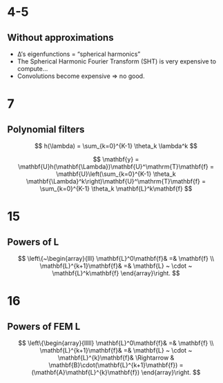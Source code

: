 # 4-5
## Without approximations
* Δ’s eigenfunctions = “spherical harmonics”
* The Spherical Harmonic Fourier Transform (SHT) is very expensive to compute...
* Convolutions become expensive ⇒ no good.

# 7
## Polynomial filters
$$ h(\lambda) = \sum_{k=0}^{K-1} \theta_k \lambda^k $$

$$
\mathbf{y} = \mathbf{U}h(\mathbf{\Lambda})\mathbf{U}^\mathrm{T}\mathbf{f} = \mathbf{U}\left(\sum_{k=0}^{K-1} \theta_k \mathbf{\Lambda}^k\right)\mathbf{U}^\mathrm{T}\mathbf{f} = \sum_{k=0}^{K-1} \theta_k \mathbf{L}^k\mathbf{f}
$$

# 15
## Powers of L
$$
\left\{~\begin{array}{lll}
\mathbf{L}^0\mathbf{f}& =& \mathbf{f} \\
\mathbf{L}^{k+1}\mathbf{f}& =& \mathbf{L} ~ \cdot ~ \mathbf{L}^k\mathbf{f}
\end{array}\right.
$$

# 16
## Powers of FEM L
$$
\left\{\begin{array}{lllll}
\mathbf{L}^0\mathbf{f}& =& \mathbf{f} \\
\mathbf{L}^{k+1}\mathbf{f}& =& \mathbf{L} ~ \cdot ~ \mathbf{L}^{k}\mathbf{f}& \Rightarrow & \mathbf{B}\cdot(\mathbf{L}^{k+1}\mathbf{f}) = (\mathbf{A}\mathbf{L}^{k}\mathbf{f})
\end{array}\right.
$$
